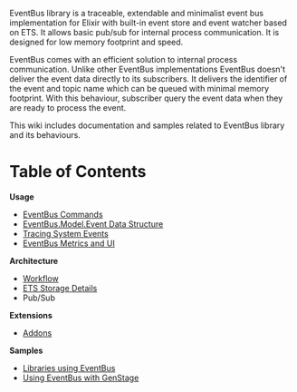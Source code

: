 EventBus library is a traceable, extendable and minimalist event bus implementation for Elixir with built-in event store and event watcher based on ETS. It allows basic pub/sub for internal process communication. It is designed for low memory footprint and speed. 

EventBus comes with an efficient solution to internal process communication. Unlike other EventBus implementations EventBus doesn't deliver the event data directly to its subscribers. It delivers the identifier of the event and topic name which can be queued with minimal memory footprint. With this behaviour, subscriber query the event data when they are ready to process the event. 

This wiki includes documentation and samples related to EventBus library and its behaviours. 

# Table of Contents

**Usage**
- [EventBus Commands](https://github.com/otobus/event_bus/wiki/EventBus-Commands)
- [EventBus.Model.Event Data Structure](https://github.com/otobus/event_bus/wiki/EventBus.Model.Event-Data-Structure)
- [Tracing System Events](https://github.com/otobus/event_bus/wiki/Tracing-System-Events)
- [EventBus Metrics and UI](https://github.com/otobus/event_bus/wiki/EventBus-Metrics-and-UI)

**Architecture**
- [Workflow](https://github.com/otobus/event_bus/wiki/Workflow)
- [ETS Storage Details](https://github.com/otobus/event_bus/wiki/ETS-Storage-Details)
- Pub/Sub

**Extensions**
- [Addons](https://github.com/otobus/event_bus/wiki/Addons)

**Samples**
- [Libraries using EventBus](https://hex.pm/packages?search=depends%3Aevent_bus)
- [Using EventBus with GenStage](https://github.com/otobus/event_bus_postgres)

